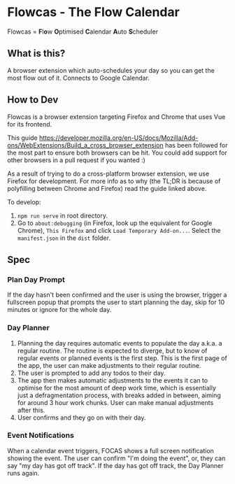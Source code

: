 # Flowcas - The Flow Calendar
Flowcas = **F**l**o**w **O**ptimised **C**alendar **A**uto **S**cheduler

## What is this?
A browser extension which auto-schedules your day so you can get the most flow out of it. Connects to Google Calendar.

## How to Dev
Flowcas is a browser extension targeting Firefox and Chrome that uses Vue for its frontend.

This guide https://developer.mozilla.org/en-US/docs/Mozilla/Add-ons/WebExtensions/Build_a_cross_browser_extension has been followed for the most part to ensure both browsers can be hit. You could add support for other browsers in a pull request if you wanted :)

As a result of trying to do a cross-platform browser extension, we use Firefox for development. For more info as to why (the TL;DR is because of polyfilling between Chrome and Firefox) read the guide linked above.

To develop:
1. `npm run serve` in root directory.
2. Go to `about:debugging` (in Firefox, look up the equivalent for Google Chrome), `This Firefox` and click `Load Temporary Add-on...`. Select the `manifest.json` in the `dist` folder.

## Spec

### Plan Day Prompt
If the day hasn't been confirmed and the user is using the browser, trigger a fullscreen popup that prompts the user to start planning the day, skip for 10 minutes or ignore for the whole day.

### Day Planner
1. Planning the day requires automatic events to populate the day a.k.a. a regular routine. The routine is expected to diverge, but to know of regular events or planned events is the first step. This is the first page of the app, the user can make adjustments to their regular routine.
2. The user is prompted to add any todos to their day.
3. The app then makes automatic adjustments to the events it can to optimise for the most amount of deep work time, which is essentially just a defragmentation process, with breaks added in between, aiming for around 3 hour work chunks. User can make manual adjustments after this.
4. User confirms and they go on with their day.

### Event Notifications
When a calendar event triggers, FOCAS shows a full screen notification showing the event. The user can confirm "I'm doing the event", or, they can say "my day has got off track". If the day has got off track, the Day Planner runs again.
